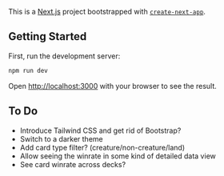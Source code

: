 This is a [Next.js](https://nextjs.org/) project bootstrapped with [`create-next-app`](https://github.com/vercel/next.js/tree/canary/packages/create-next-app).

## Getting Started

First, run the development server:

```bash
npm run dev
```

Open [http://localhost:3000](http://localhost:3000) with your browser to see the result.

## To Do

- Introduce Tailwind CSS and get rid of Bootstrap?
- Switch to a darker theme
- Add card type filter? (creature/non-creature/land)
- Allow seeing the winrate in some kind of detailed data view
- See card winrate across decks?
